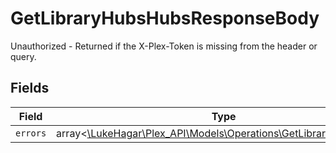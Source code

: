 # GetLibraryHubsHubsResponseBody

Unauthorized - Returned if the X-Plex-Token is missing from the header or query.


## Fields

| Field                                                                                                                | Type                                                                                                                 | Required                                                                                                             | Description                                                                                                          |
| -------------------------------------------------------------------------------------------------------------------- | -------------------------------------------------------------------------------------------------------------------- | -------------------------------------------------------------------------------------------------------------------- | -------------------------------------------------------------------------------------------------------------------- |
| `errors`                                                                                                             | array<[\LukeHagar\Plex_API\Models\Operations\GetLibraryHubsErrors](../../Models/Operations/GetLibraryHubsErrors.md)> | :heavy_minus_sign:                                                                                                   | N/A                                                                                                                  |